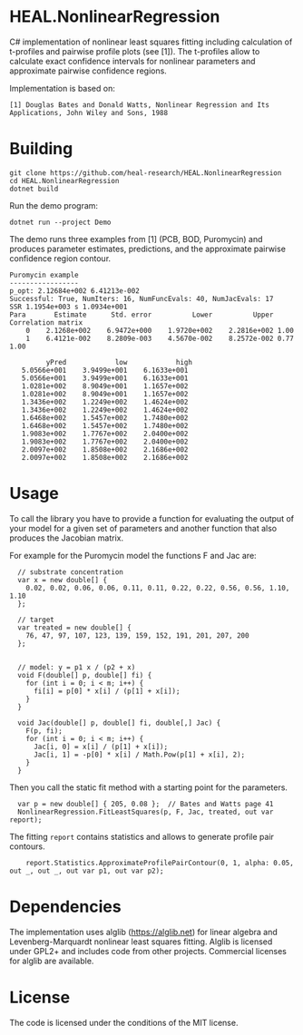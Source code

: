 # HEAL.NonlinearRegression
C# implementation of nonlinear least squares fitting including calculation of t-profiles and pairwise profile plots (see [1]).
The t-profiles allow to calculate exact confidence intervals for nonlinear parameters and approximate pairwise confidence regions.

Implementation is based on:

`[1] Douglas Bates and Donald Watts, Nonlinear Regression and Its Applications, John Wiley and Sons, 1988`

# Building
```
git clone https://github.com/heal-research/HEAL.NonlinearRegression
cd HEAL.NonlinearRegression
dotnet build
```

Run the demo program:
```
dotnet run --project Demo
```

The demo runs three examples from [1] (PCB, BOD, Puromycin) and produces parameter estimates, predictions, and the 
approximate pairwise confidence region contour.
```
Puromycin example
-----------------
p_opt: 2.12684e+002 6.41213e-002
Successful: True, NumIters: 16, NumFuncEvals: 40, NumJacEvals: 17
SSR 1.1954e+003 s 1.0934e+001
Para       Estimate      Std. error          Lower          Upper Correlation matrix
    0    2.1268e+002    6.9472e+000    1.9720e+002    2.2816e+002 1.00
    1    6.4121e-002    8.2809e-003    4.5670e-002    8.2572e-002 0.77 1.00

         yPred            low            high
   5.0566e+001    3.9499e+001    6.1633e+001
   5.0566e+001    3.9499e+001    6.1633e+001
   1.0281e+002    8.9049e+001    1.1657e+002
   1.0281e+002    8.9049e+001    1.1657e+002
   1.3436e+002    1.2249e+002    1.4624e+002
   1.3436e+002    1.2249e+002    1.4624e+002
   1.6468e+002    1.5457e+002    1.7480e+002
   1.6468e+002    1.5457e+002    1.7480e+002
   1.9083e+002    1.7767e+002    2.0400e+002
   1.9083e+002    1.7767e+002    2.0400e+002
   2.0097e+002    1.8508e+002    2.1686e+002
   2.0097e+002    1.8508e+002    2.1686e+002
```

# Usage
To call the library you have to provide a function for evaluating the output
of your model for a given set of parameters and another function that also produces the Jacobian matrix.

For example for the Puromycin model the functions F and Jac are:
```
  // substrate concentration
  var x = new double[] {
    0.02, 0.02, 0.06, 0.06, 0.11, 0.11, 0.22, 0.22, 0.56, 0.56, 1.10, 1.10
  };

  // target
  var treated = new double[] {
    76, 47, 97, 107, 123, 139, 159, 152, 191, 201, 207, 200
  };


  // model: y = p1 x / (p2 + x)
  void F(double[] p, double[] fi) {
    for (int i = 0; i < m; i++) {
      fi[i] = p[0] * x[i] / (p[1] + x[i]);
    }
  }

  void Jac(double[] p, double[] fi, double[,] Jac) {
    F(p, fi);
    for (int i = 0; i < m; i++) {
      Jac[i, 0] = x[i] / (p[1] + x[i]);
      Jac[i, 1] = -p[0] * x[i] / Math.Pow(p[1] + x[i], 2);
    }
  }
```

Then you call the static fit method with a starting point for the parameters.
```
  var p = new double[] { 205, 0.08 };  // Bates and Watts page 41
  NonlinearRegression.FitLeastSquares(p, F, Jac, treated, out var report);
```

The fitting `report` contains statistics and allows to generate profile pair contours. 
```
    report.Statistics.ApproximateProfilePairContour(0, 1, alpha: 0.05, out _, out _, out var p1, out var p2);
```

# Dependencies
The implementation uses alglib (https://alglib.net) for linear algebra and Levenberg-Marquardt nonlinear least squares fitting. 
Alglib is licensed under GPL2+ and includes code from other projects. Commercial licenses for alglib are available.

# License
The code is licensed under the conditions of the MIT license.
